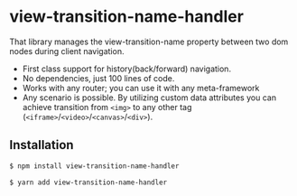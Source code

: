 # view-transition-name-handler

That library manages the view-transition-name property between two dom nodes during client navigation.
* First class support for history(back/forward) navigation. 
* No dependencies, just 100 lines of code.
* Works with any router; you can use it with any meta-framework
* Any scenario is possible. By utilizing custom data attributes you can achieve transition from `<img>` to any other tag (`<iframe>`/`<video>`/`<canvas>`/`<div>`).

## Installation

```sh
$ npm install view-transition-name-handler
```
```sh
$ yarn add view-transition-name-handler
```
